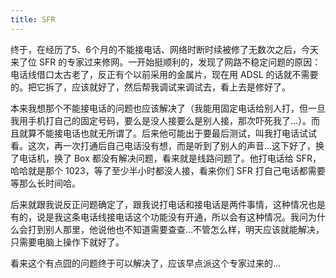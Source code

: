 ```yaml
---
title: SFR
---
```


终于，在经历了5、6个月的不能接电话、网络时断时续被修了无数次之后，今天来了位 SFR 的专家过来修网。一开始挺顺利的，发现了网路不稳定问题的原因：电话线借口太古老了，反正有个以前采用的金属片，现在用 ADSL 的话就不需要的。把它拆了，应该就好了，然后帮我调试来调试去，看上去是修好了。

本来我想那个不能接电话的问题也应该解决了（我能用固定电话给别人打，但一旦我用手机打自己的固定号码，要么是没人接要么是别人接，那次吓死我了...）。而且就算不能接电话也就无所谓了。后来他可能出于要最后测试，叫我打电话试试看。这次，再一次打通后自己电话没有想，而是听到了别人的声音...这下好了，换了电话机，换了 Box 都没有解决问题，看来就是线路问题了。他打电话给 SFR，哈哈就是那个 1023，等了至少半小时都没人接，看来你们 SFR 打自己电话都需要等那么长时间哈。

后来就跟我说反正问题确定了，跟我说打电话和接电话是两件事情，这种情况也是有的，说是我这条电话线接电话这个功能没有开通，所以会有这种情况。我问为什么会打到别人那里，他说他也不知道需要查查...不管怎么样，明天应该就能解决，只需要电脑上操作下就好了。

看来这个有点囧的问题终于可以解决了，应该早点派这个专家过来的...